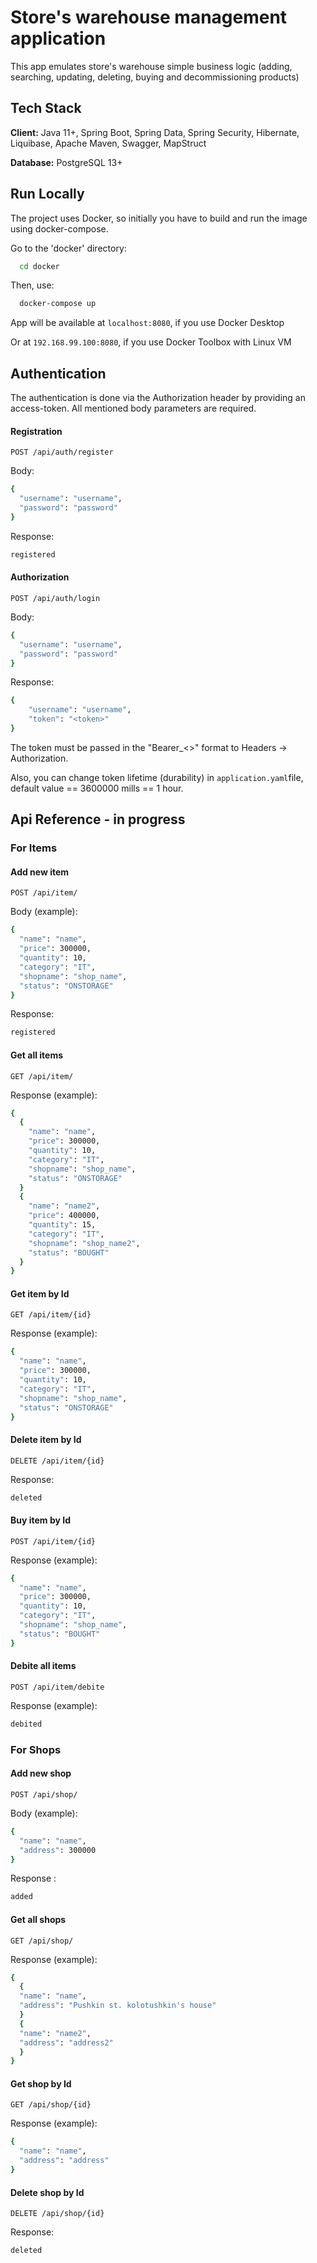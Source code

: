 # Store's warehouse management application

This app emulates store's warehouse simple business logic (adding, searching, updating, deleting, buying and decommissioning products)

## Tech Stack

**Client:** Java 11+, Spring Boot, Spring Data, Spring Security, Hibernate, Liquibase, Apache Maven, Swagger, MapStruct

**Database:** PostgreSQL 13+


## Run Locally

The project uses Docker, so initially you have to build and run the image using docker-compose.

Go to the 'docker' directory:
```bash
  cd docker
```

Then, use:

```bash
  docker-compose up
```
App will be available at 
`localhost:8080`, if you use Docker Desktop

Or at `192.168.99.100:8080`, if you use Docker Toolbox
with Linux VM 

## Authentication
The authentication is done via the Authorization header by providing an access-token. All mentioned body parameters are required.
#### Registration


`POST /api/auth/register`

Body:
```bash
{
  "username": "username",
  "password": "password"
}
```
Response:
```bash
registered
```
#### Authorization

`POST /api/auth/login`

Body:
```bash
{
  "username": "username",
  "password": "password"
}
```
Response:
```bash
{
    "username": "username",
    "token": "<token>"
}
```

The token must be passed in the "Bearer_<<token>>" format to Headers -> Authorization.

Also, you can change token lifetime (durability) in `application.yaml`file, default value == 3600000 mills == 1 hour.
## Api Reference - in progress
### For Items
#### Add new item

`POST /api/item/`

Body (example):
```bash
{
  "name": "name",
  "price": 300000,
  "quantity": 10,
  "category": "IT",
  "shopname": "shop_name",
  "status": "ONSTORAGE"
}
```
Response:
```bash
registered
```
#### Get all items

`GET /api/item/`

Response (example):
```bash
{
  {
    "name": "name",
    "price": 300000,
    "quantity": 10,
    "category": "IT",
    "shopname": "shop_name",
    "status": "ONSTORAGE"
  }
  {
    "name": "name2",
    "price": 400000,
    "quantity": 15,
    "category": "IT",
    "shopname": "shop_name2",
    "status": "BOUGHT"
  }
}
```
#### Get item by Id

`GET /api/item/{id}`

Response (example):
```bash
{
  "name": "name",
  "price": 300000,
  "quantity": 10,
  "category": "IT",
  "shopname": "shop_name",
  "status": "ONSTORAGE"
}
```
#### Delete item by Id

`DELETE /api/item/{id}`

Response:
```bash
deleted
```
#### Buy item by Id

`POST /api/item/{id}`

Response (example):
```bash
{
  "name": "name",
  "price": 300000,
  "quantity": 10,
  "category": "IT",
  "shopname": "shop_name",
  "status": "BOUGHT"
}
```
#### Debite all items

`POST /api/item/debite`

Response (example):
```bash
debited
```
### For Shops

#### Add new shop

`POST /api/shop/`

Body (example):
```bash
{
  "name": "name",
  "address": 300000
}
```
Response :
```bash
added
```
#### Get all shops

`GET /api/shop/`

Response (example):
```bash
{
  {
  "name": "name",
  "address": "Pushkin st. kolotushkin's house"
  }
  {
  "name": "name2",
  "address": "address2"
  }
}
```
#### Get shop by Id

`GET /api/shop/{id}`

Response (example):
```bash
{
  "name": "name",
  "address": "address"
}
```
#### Delete shop by Id

`DELETE /api/shop/{id}`

Response:
```bash
deleted
```
